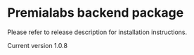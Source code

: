 # Premialabs backend package

Please refer to release description for installation instructions.

Current version 1.0.8